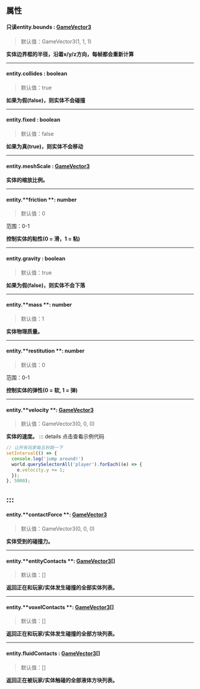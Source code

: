 
## 属性

#### 只读entity.bounds : [GameVector3 ](https://www.yuque.com/box3lab/api/sug8utrs043aep5v)
> 默认值：GameVector3(1, 1, 1)

**实体边界框的半径，沿着x/y/z方向，每帧都会重新计算**

---


#### entity.**collides** <font id="Type">: boolean</font> 
> 默认值：true

**如果为假(false)，则实体不会碰撞**

---


#### entity.**fixed** <font id="Type">: boolean</font>
> 默认值：false

**如果为真(true)，则实体不会移动**

---


#### entity.**meshScale** : [GameVector3 ](https://www.yuque.com/box3lab/api/sug8utrs043aep5v)
**实体的缩放比例。**

---


#### entity.**friction **: number 
> 默认值：0

范围：0-1

**控制实体的粘性(0 = 滑，1 = 粘)**

---


#### entity.**gravity** <font id="Type">: boolean</font>
> 默认值：true

**如果为假(false)，则实体不会下落**

---


#### entity.**mass **: number 
> 默认值：1

**实体物理质量。**

---


#### entity.**restitution **: number
> 默认值：0

范围：0-1

**控制实体的弹性(0 = 软, 1 = 弹)**

---


#### entity.**velocity **: [GameVector3 ](https://www.yuque.com/box3lab/api/sug8utrs043aep5v)
> 默认值：GameVector3(0, 0, 0)

**实体的速度。**
::: details 点击查看示例代码
```javascript
// 让所有玩家每五秒跳一下
setInterval(() => {
  console.log('jump around!')
  world.querySelectorAll('player').forEach((e) => {
    e.velocity.y += 1;
  });
}, 5000);
```
:::
---


#### entity.**contactForce **: [GameVector3 ](https://www.yuque.com/box3lab/api/sug8utrs043aep5v)
> 默认值：GameVector3(0, 0, 0)

**实体受到的碰撞力。**

---


#### entity.**entityContacts **: [GameVector3](https://www.yuque.com/box3lab/api/sug8utrs043aep5v)[]
> 默认值：[]

**返回正在和玩家/实体发生碰撞的全部实体列表。**

---


#### entity.**voxelContacts **: [GameVector3](https://www.yuque.com/box3lab/api/sug8utrs043aep5v)[]
> 默认值：[]

**返回正在和玩家/实体发生碰撞的全部方块列表。**

---


#### entity.fluidContacts : [GameVector3](https://www.yuque.com/box3lab/api/sug8utrs043aep5v)[]
> 默认值：[]

**返回正在被玩家/实体触碰的全部液体方块列表。**

